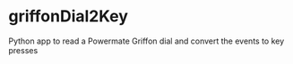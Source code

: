 # griffonDial2Key
Python app to read a Powermate Griffon dial and convert the events to key presses
